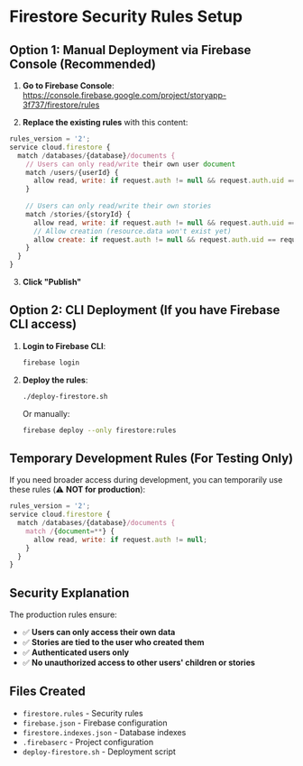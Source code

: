 # Firestore Security Rules Setup

## Option 1: Manual Deployment via Firebase Console (Recommended)

1. **Go to Firebase Console**: https://console.firebase.google.com/project/storyapp-3f737/firestore/rules

2. **Replace the existing rules** with this content:

```javascript
rules_version = '2';
service cloud.firestore {
  match /databases/{database}/documents {
    // Users can only read/write their own user document
    match /users/{userId} {
      allow read, write: if request.auth != null && request.auth.uid == userId;
    }
    
    // Users can only read/write their own stories
    match /stories/{storyId} {
      allow read, write: if request.auth != null && request.auth.uid == resource.data.userId;
      // Allow creation (resource.data won't exist yet)
      allow create: if request.auth != null && request.auth.uid == request.resource.data.userId;
    }
  }
}
```

3. **Click "Publish"**

## Option 2: CLI Deployment (If you have Firebase CLI access)

1. **Login to Firebase CLI**:
   ```bash
   firebase login
   ```

2. **Deploy the rules**:
   ```bash
   ./deploy-firestore.sh
   ```

   Or manually:
   ```bash
   firebase deploy --only firestore:rules
   ```

## Temporary Development Rules (For Testing Only)

If you need broader access during development, you can temporarily use these rules (⚠️ **NOT for production**):

```javascript
rules_version = '2';
service cloud.firestore {
  match /databases/{database}/documents {
    match /{document=**} {
      allow read, write: if request.auth != null;
    }
  }
}
```

## Security Explanation

The production rules ensure:
- ✅ **Users can only access their own data**
- ✅ **Stories are tied to the user who created them**
- ✅ **Authenticated users only**
- ✅ **No unauthorized access to other users' children or stories**

## Files Created

- `firestore.rules` - Security rules
- `firebase.json` - Firebase configuration
- `firestore.indexes.json` - Database indexes
- `.firebaserc` - Project configuration
- `deploy-firestore.sh` - Deployment script